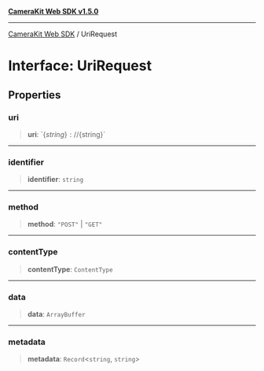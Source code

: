 [**CameraKit Web SDK v1.5.0**](../README.md)

***

[CameraKit Web SDK](../globals.md) / UriRequest

# Interface: UriRequest

## Properties

### uri

> **uri**: \`$\{string\}://$\{string\}\`

***

### identifier

> **identifier**: `string`

***

### method

> **method**: `"POST"` \| `"GET"`

***

### contentType

> **contentType**: `ContentType`

***

### data

> **data**: `ArrayBuffer`

***

### metadata

> **metadata**: `Record`\<`string`, `string`\>
